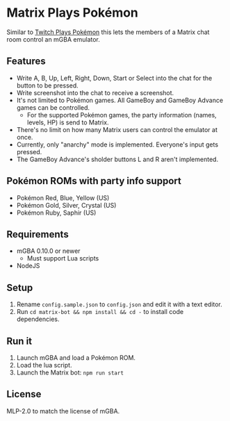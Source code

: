 # Matrix Plays Pokémon
Similar to [Twitch Plays Pokémon](https://en.wikipedia.org/wiki/Twitch_Plays_Pok%C3%A9mon) this lets the members of a Matrix chat room control an mGBA emulator.

## Features

* Write A, B, Up, Left, Right, Down, Start or Select into the chat for the button to be pressed.
* Write screenshot into the chat to receive a screenshot.
* It's not limited to Pokémon games. All GameBoy and GameBoy Advance games can be controlled.
  * For the supported Pokémon games, the party information (names, levels, HP) is send to Matrix.
* There's no limit on how many Matrix users can control the emulator at once.
* Currently, only "anarchy" mode is implemented. Everyone's input gets pressed.
* The GameBoy Advance's sholder buttons L and R aren't implemented.

## Pokémon ROMs with party info support

* Pokémon Red, Blue, Yellow (US)
* Pokémon Gold, Silver, Crystal (US)
* Pokémon Ruby, Saphir (US)

## Requirements

* mGBA 0.10.0 or newer
  * Must support Lua scripts
* NodeJS

## Setup

1. Rename `config.sample.json` to `config.json` and edit it with a text editor.
2. Run `cd matrix-bot && npm install && cd -` to install code dependencies.

## Run it

1. Launch mGBA and load a Pokémon ROM.
2. Load the lua script.
3. Launch the Matrix bot: `npm run start`

## License

MLP-2.0 to match the license of mGBA.
